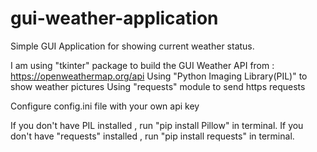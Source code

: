 # gui-weather-application
Simple GUI Application for showing current weather status.

I am using "tkinter" package to build the GUI
Weather API from : https://openweathermap.org/api
Using "Python Imaging Library(PIL)" to show weather pictures
Using "requests" module to send https requests

Configure config.ini file with your own api key


If you don't have PIL installed , run "pip install Pillow" in terminal.
If you don't have "requests" installed , run "pip install requests" in terminal.

